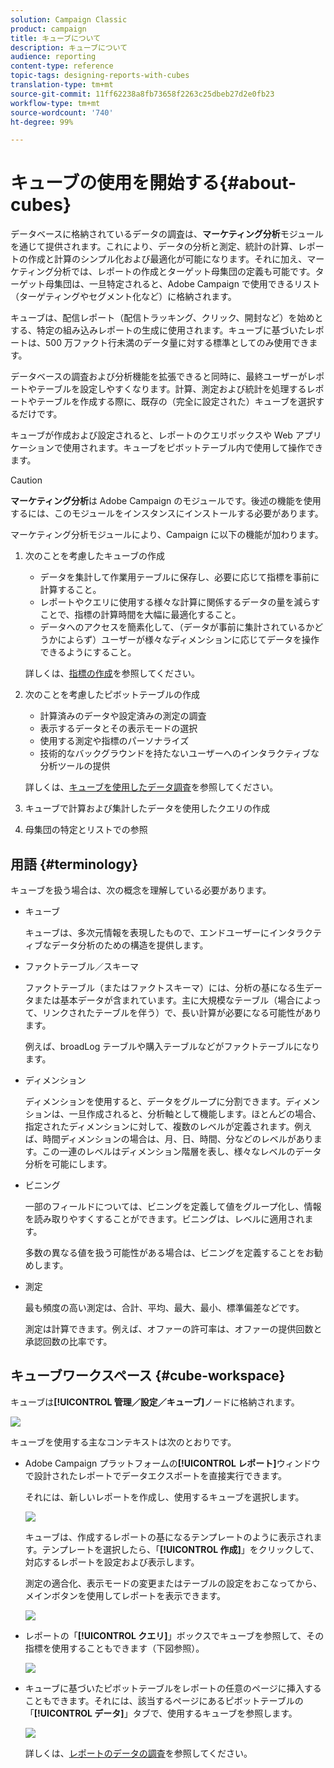 ```yaml
---
solution: Campaign Classic
product: campaign
title: キューブについて
description: キューブについて
audience: reporting
content-type: reference
topic-tags: designing-reports-with-cubes
translation-type: tm+mt
source-git-commit: 11ff62238a8fb73658f2263c25dbeb27d2e0fb23
workflow-type: tm+mt
source-wordcount: '740'
ht-degree: 99%

---
```



# キューブの使用を開始する{#about-cubes}

データベースに格納されているデータの調査は、**マーケティング分析**&#x200B;モジュールを通じて提供されます。これにより、データの分析と測定、統計の計算、レポートの作成と計算のシンプル化および最適化が可能になります。それに加え、マーケティング分析では、レポートの作成とターゲット母集団の定義も可能です。ターゲット母集団は、一旦特定されると、Adobe Campaign で使用できるリスト（ターゲティングやセグメント化など）に格納されます。

キューブは、配信レポート（配信トラッキング、クリック、開封など）を始めとする、特定の組み込みレポートの生成に使用されます。キューブに基づいたレポートは、500 万ファクト行未満のデータ量に対する標準としてのみ使用できます。

データベースの調査および分析機能を拡張できると同時に、最終ユーザーがレポートやテーブルを設定しやすくなります。計算、測定および統計を処理するレポートやテーブルを作成する際に、既存の（完全に設定された）キューブを選択するだけです。

キューブが作成および設定されると、レポートのクエリボックスや Web アプリケーションで使用されます。キューブをピボットテーブル内で使用して操作できます。

>[!CAUTION]
>
>**マーケティング分析**&#x200B;は Adobe Campaign のモジュールです。後述の機能を使用するには、このモジュールをインスタンスにインストールする必要があります。

マーケティング分析モジュールにより、Campaign に以下の機能が加わります。

1. 次のことを考慮したキューブの作成

   * データを集計して作業用テーブルに保存し、必要に応じて指標を事前に計算すること。
   * レポートやクエリに使用する様々な計算に関係するデータの量を減らすことで、指標の計算時間を大幅に最適化すること。
   * データへのアクセスを簡素化して、（データが事前に集計されているかどうかによらず）ユーザーが様々なディメンションに応じてデータを操作できるようにすること。

   詳しくは、[指標の作成](../../reporting/using/creating-indicators.md)を参照してください。

1. 次のことを考慮したピボットテーブルの作成

   * 計算済みのデータや設定済みの測定の調査
   * 表示するデータとその表示モードの選択
   * 使用する測定や指標のパーソナライズ
   * 技術的なバックグラウンドを持たないユーザーへのインタラクティブな分析ツールの提供

   詳しくは、[キューブを使用したデータ調査](../../reporting/using/using-cubes-to-explore-data.md)を参照してください。

1. キューブで計算および集計したデータを使用したクエリの作成
1. 母集団の特定とリストでの参照

## 用語 {#terminology}

キューブを扱う場合は、次の概念を理解している必要があります。

* キューブ

   キューブは、多次元情報を表現したもので、エンドユーザーにインタラクティブなデータ分析のための構造を提供します。

* ファクトテーブル／スキーマ

   ファクトテーブル（またはファクトスキーマ）には、分析の基になる生データまたは基本データが含まれています。主に大規模なテーブル（場合によって、リンクされたテーブルを伴う）で、長い計算が必要になる可能性があります。

   例えば、broadLog テーブルや購入テーブルなどがファクトテーブルになります。

* ディメンション

   ディメンションを使用すると、データをグループに分割できます。ディメンションは、一旦作成されると、分析軸として機能します。ほとんどの場合、指定されたディメンションに対して、複数のレベルが定義されます。例えば、時間ディメンションの場合は、月、日、時間、分などのレベルがあります。この一連のレベルはディメンション階層を表し、様々なレベルのデータ分析を可能にします。

* ビニング

   一部のフィールドについては、ビニングを定義して値をグループ化し、情報を読み取りやすくすることができます。ビニングは、レベルに適用されます。

   多数の異なる値を扱う可能性がある場合は、ビニングを定義することをお勧めします。

* 測定

   最も頻度の高い測定は、合計、平均、最大、最小、標準偏差などです。

   測定は計算できます。例えば、オファーの許可率は、オファーの提供回数と承認回数の比率です。

## キューブワークスペース {#cube-workspace}

キューブは&#x200B;**[!UICONTROL 管理／設定／キューブ]**&#x200B;ノードに格納されます。

![](assets/s_advuser_cube_node.png)

キューブを使用する主なコンテキストは次のとおりです。

* Adobe Campaign プラットフォームの&#x200B;**[!UICONTROL レポート]**&#x200B;ウィンドウで設計されたレポートでデータエクスポートを直接実行できます。

   それには、新しいレポートを作成し、使用するキューブを選択します。

   ![](assets/cube_create_new.png)

   キューブは、作成するレポートの基になるテンプレートのように表示されます。テンプレートを選択したら、「**[!UICONTROL 作成]**」をクリックして、対応するレポートを設定および表示します。

   測定の適合化、表示モードの変更またはテーブルの設定をおこなってから、メインボタンを使用してレポートを表示できます。

   ![](assets/cube_display_new.png)

* レポートの「**[!UICONTROL クエリ]**」ボックスでキューブを参照して、その指標を使用することもできます（下図参照）。

   ![](assets/s_advuser_query_using_a_cube.png)

* キューブに基づいたピボットテーブルをレポートの任意のページに挿入することもできます。それには、該当するページにあるピボットテーブルの「**[!UICONTROL データ]**」タブで、使用するキューブを参照します。

   ![](assets/s_advuser_cube_in_report.png)

   詳しくは、[レポートのデータの調査](../../reporting/using/using-cubes-to-explore-data.md#exploring-the-data-in-a-report)を参照してください。

